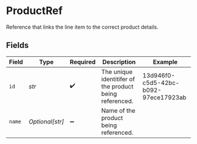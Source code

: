 # ProductRef

Reference that links the line item to the correct product details.


## Fields

| Field                                                   | Type                                                    | Required                                                | Description                                             | Example                                                 |
| ------------------------------------------------------- | ------------------------------------------------------- | ------------------------------------------------------- | ------------------------------------------------------- | ------------------------------------------------------- |
| `id`                                                    | *str*                                                   | :heavy_check_mark:                                      | The unique identitifer of the product being referenced. | 13d946f0-c5d5-42bc-b092-97ece17923ab                    |
| `name`                                                  | *Optional[str]*                                         | :heavy_minus_sign:                                      | Name of the product being referenced.                   |                                                         |